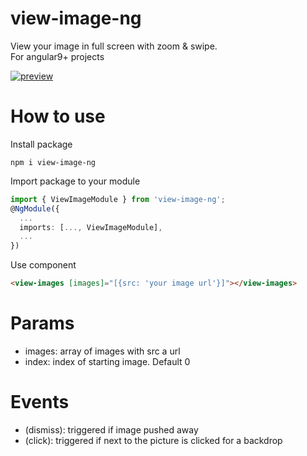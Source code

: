 # view-image-ng

View your image in full screen with zoom & swipe.  
For angular9+ projects

[![preview](https://s7.gifyu.com/images/imageView_video.gif)](https://gifyu.com/image/cZvQ)

# How to use

Install package

```
npm i view-image-ng
```

Import package to your module

```typescript
import { ViewImageModule } from 'view-image-ng';
@NgModule({
  ...
  imports: [..., ViewImageModule],
  ...
})
```

Use component

```html
<view-images [images]="[{src: 'your image url'}]"></view-images>
```

# Params

- images: array of images with src a url
- index: index of starting image. Default 0

# Events

- (dismiss): triggered if image pushed away
- (click): triggered if next to the picture is clicked for a backdrop
